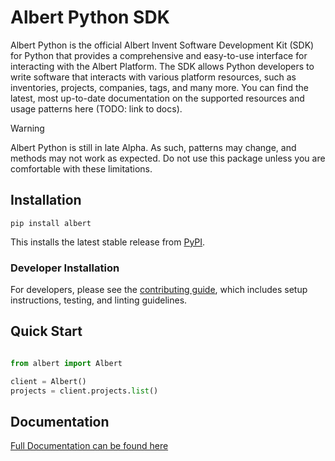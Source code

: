 # Albert Python SDK
Albert Python is the official Albert Invent Software Development Kit (SDK) for Python
that provides a comprehensive and easy-to-use interface for interacting with the Albert Platform. 
The SDK allows Python developers to write software that interacts with various platform resources, 
such as inventories, projects, companies, tags, and many more.
You can find the latest, most up-to-date documentation
on the supported resources and usage patterns here (TODO: link to docs).

> [!WARNING]
> Albert Python is still in late Alpha. As such, patterns may change, and methods may not work as expected. Do not use this package unless you are comfortable with these limitations.

## Installation

`pip install albert`

This installs the latest stable release from [PyPI](https://pypi.org/).

### Developer Installation

For developers, please see the [contributing guide](CONTRIBUTING.md), which includes setup instructions, testing, and linting guidelines.

## Quick Start

```python

from albert import Albert

client = Albert()
projects = client.projects.list()

```

## Documentation

[Full Documentation can be found here](https://docs.developer.albertinvent.com/albert-python)